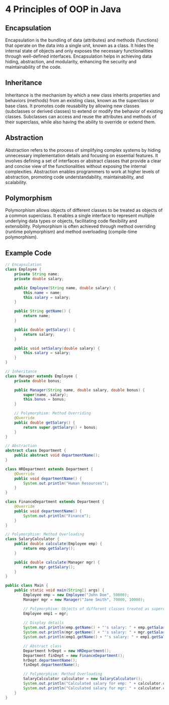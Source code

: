 # 4 Principles of OOP in Java

## Encapsulation
Encapsulation is the bundling of data (attributes) and methods (functions) that operate on the data into a single unit, known as a class. It hides the internal state of objects and only exposes the necessary functionalities through well-defined interfaces. Encapsulation helps in achieving data hiding, abstraction, and modularity, enhancing the security and maintainability of the code.

## Inheritance
Inheritance is the mechanism by which a new class inherits properties and behaviors (methods) from an existing class, known as the superclass or base class. It promotes code reusability by allowing new classes (subclasses or derived classes) to extend or modify the behavior of existing classes. Subclasses can access and reuse the attributes and methods of their superclass, while also having the ability to override or extend them.

## Abstraction
Abstraction refers to the process of simplifying complex systems by hiding unnecessary implementation details and focusing on essential features. It involves defining a set of interfaces or abstract classes that provide a clear and concise view of the functionalities without exposing the internal complexities. Abstraction enables programmers to work at higher levels of abstraction, promoting code understandability, maintainability, and scalability.

## Polymorphism
Polymorphism allows objects of different classes to be treated as objects of a common superclass. It enables a single interface to represent multiple underlying data types or objects, facilitating code flexibility and extensibility. Polymorphism is often achieved through method overriding (runtime polymorphism) and method overloading (compile-time polymorphism).

## Example Code
```java
// Encapsulation
class Employee {
    private String name;
    private double salary;

    public Employee(String name, double salary) {
        this.name = name;
        this.salary = salary;
    }

    public String getName() {
        return name;
    }

    public double getSalary() {
        return salary;
    }

    public void setSalary(double salary) {
        this.salary = salary;
    }
}

// Inheritance
class Manager extends Employee {
    private double bonus;

    public Manager(String name, double salary, double bonus) {
        super(name, salary);
        this.bonus = bonus;
    }

    // Polymorphism: Method Overriding
    @Override
    public double getSalary() {
        return super.getSalary() + bonus;
    }
}

// Abstraction
abstract class Department {
    public abstract void departmentName();
}

class HRDepartment extends Department {
    @Override
    public void departmentName() {
        System.out.println("Human Resources");
    }
}

class FinanceDepartment extends Department {
    @Override
    public void departmentName() {
        System.out.println("Finance");
    }
}

// Polymorphism: Method Overloading
class SalaryCalculator {
    public double calculate(Employee emp) {
        return emp.getSalary();
    }

    public double calculate(Manager mgr) {
        return mgr.getSalary();
    }
}

public class Main {
    public static void main(String[] args) {
        Employee emp = new Employee("John Doe", 50000);
        Manager mgr = new Manager("Jane Smith", 70000, 10000);

        // Polymorphism: Objects of different classes treated as superclass type
        Employee emp1 = mgr;
        
        // Display details
        System.out.println(emp.getName() + "'s salary: " + emp.getSalary());
        System.out.println(mgr.getName() + "'s salary: " + mgr.getSalary());
        System.out.println(emp1.getName() + "'s salary: " + emp1.getSalary());

        // Abstract class
        Department hrDept = new HRDepartment();
        Department finDept = new FinanceDepartment();
        hrDept.departmentName();
        finDept.departmentName();

        // Polymorphism: Method Overloading
        SalaryCalculator calculator = new SalaryCalculator();
        System.out.println("Calculated salary for emp: " + calculator.calculate(emp));
        System.out.println("Calculated salary for mgr: " + calculator.calculate(mgr));
    }
}
```